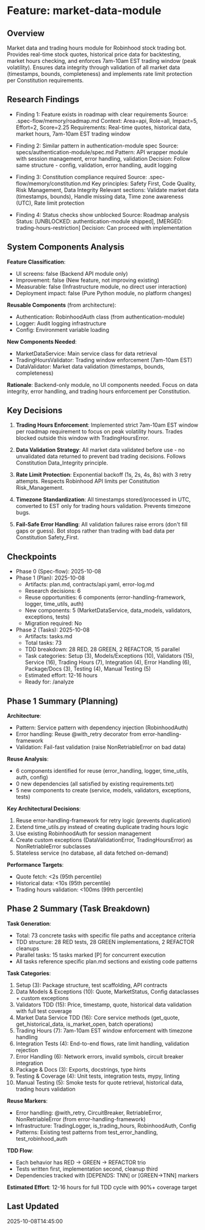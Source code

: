 # Feature: market-data-module

## Overview

Market data and trading hours module for Robinhood stock trading bot. Provides real-time stock quotes, historical price data for backtesting, market hours checking, and enforces 7am-10am EST trading window (peak volatility). Ensures data integrity through validation of all market data (timestamps, bounds, completeness) and implements rate limit protection per Constitution requirements.

## Research Findings

- Finding 1: Feature exists in roadmap with clear requirements
  Source: .spec-flow/memory/roadmap.md
  Context: Area=api, Role=all, Impact=5, Effort=2, Score=2.25
  Requirements: Real-time quotes, historical data, market hours, 7am-10am EST trading window

- Finding 2: Similar pattern in authentication-module spec
  Source: specs/authentication-module/spec.md
  Pattern: API wrapper module with session management, error handling, validation
  Decision: Follow same structure - config, validation, error handling, audit logging

- Finding 3: Constitution compliance required
  Source: .spec-flow/memory/constitution.md
  Key principles: Safety First, Code Quality, Risk Management, Data Integrity
  Relevant sections: Validate market data (timestamps, bounds), Handle missing data, Time zone awareness (UTC), Rate limit protection

- Finding 4: Status checks show unblocked
  Source: Roadmap analysis
  Status: [UNBLOCKED: authentication-module shipped], [MERGED: trading-hours-restriction]
  Decision: Can proceed with implementation

## System Components Analysis

**Feature Classification**:
- UI screens: false (Backend API module only)
- Improvement: false (New feature, not improving existing)
- Measurable: false (Infrastructure module, no direct user interaction)
- Deployment impact: false (Pure Python module, no platform changes)

**Reusable Components** (from architecture):
- Authentication: RobinhoodAuth class (from authentication-module)
- Logger: Audit logging infrastructure
- Config: Environment variable loading

**New Components Needed**:
- MarketDataService: Main service class for data retrieval
- TradingHoursValidator: Trading window enforcement (7am-10am EST)
- DataValidator: Market data validation (timestamps, bounds, completeness)

**Rationale**: Backend-only module, no UI components needed. Focus on data integrity, error handling, and trading hours enforcement per Constitution.

## Key Decisions

1. **Trading Hours Enforcement**: Implemented strict 7am-10am EST window per roadmap requirement to focus on peak volatility hours. Trades blocked outside this window with TradingHoursError.

2. **Data Validation Strategy**: All market data validated before use - no unvalidated data returned to prevent bad trading decisions. Follows Constitution Data_Integrity principle.

3. **Rate Limit Protection**: Exponential backoff (1s, 2s, 4s, 8s) with 3 retry attempts. Respects Robinhood API limits per Constitution Risk_Management.

4. **Timezone Standardization**: All timestamps stored/processed in UTC, converted to EST only for trading hours validation. Prevents timezone bugs.

5. **Fail-Safe Error Handling**: All validation failures raise errors (don't fill gaps or guess). Bot stops rather than trading with bad data per Constitution Safety_First.

## Checkpoints
- Phase 0 (Spec-flow): 2025-10-08
- Phase 1 (Plan): 2025-10-08
  - Artifacts: plan.md, contracts/api.yaml, error-log.md
  - Research decisions: 6
  - Reuse opportunities: 6 components (error-handling-framework, logger, time_utils, auth)
  - New components: 5 (MarketDataService, data_models, validators, exceptions, tests)
  - Migration required: No
- Phase 2 (Tasks): 2025-10-08
  - Artifacts: tasks.md
  - Total tasks: 73
  - TDD breakdown: 28 RED, 28 GREEN, 2 REFACTOR, 15 parallel
  - Task categories: Setup (3), Models/Exceptions (10), Validators (15), Service (16), Trading Hours (7), Integration (4), Error Handling (6), Package/Docs (3), Testing (4), Manual Testing (5)
  - Estimated effort: 12-16 hours
  - Ready for: /analyze

## Phase 1 Summary (Planning)

**Architecture**:
- Pattern: Service pattern with dependency injection (RobinhoodAuth)
- Error handling: Reuse @with_retry decorator from error-handling-framework
- Validation: Fail-fast validation (raise NonRetriableError on bad data)

**Reuse Analysis**:
- 6 components identified for reuse (error_handling, logger, time_utils, auth, config)
- 0 new dependencies (all satisfied by existing requirements.txt)
- 5 new components to create (service, models, validators, exceptions, tests)

**Key Architectural Decisions**:
1. Reuse error-handling-framework for retry logic (prevents duplication)
2. Extend time_utils.py instead of creating duplicate trading hours logic
3. Use existing RobinhoodAuth for session management
4. Create custom exceptions (DataValidationError, TradingHoursError) as NonRetriableError subclasses
5. Stateless service (no database, all data fetched on-demand)

**Performance Targets**:
- Quote fetch: <2s (95th percentile)
- Historical data: <10s (95th percentile)
- Trading hours validation: <100ms (99th percentile)

## Phase 2 Summary (Task Breakdown)

**Task Generation**:
- Total: 73 concrete tasks with specific file paths and acceptance criteria
- TDD structure: 28 RED tests, 28 GREEN implementations, 2 REFACTOR cleanups
- Parallel tasks: 15 tasks marked [P] for concurrent execution
- All tasks reference specific plan.md sections and existing code patterns

**Task Categories**:
1. Setup (3): Package structure, test scaffolding, API contracts
2. Data Models & Exceptions (10): Quote, MarketStatus, Config dataclasses + custom exceptions
3. Validators TDD (15): Price, timestamp, quote, historical data validation with full test coverage
4. Market Data Service TDD (16): Core service methods (get_quote, get_historical_data, is_market_open, batch operations)
5. Trading Hours (7): 7am-10am EST window enforcement with timezone handling
6. Integration Tests (4): End-to-end flows, rate limit handling, validation rejection
7. Error Handling (6): Network errors, invalid symbols, circuit breaker integration
8. Package & Docs (3): Exports, docstrings, type hints
9. Testing & Coverage (4): Unit tests, integration tests, mypy, linting
10. Manual Testing (5): Smoke tests for quote retrieval, historical data, trading hours validation

**Reuse Markers**:
- Error handling: @with_retry, CircuitBreaker, RetriableError, NonRetriableError (from error-handling-framework)
- Infrastructure: TradingLogger, is_trading_hours, RobinhoodAuth, Config
- Patterns: Existing test patterns from test_error_handling, test_robinhood_auth

**TDD Flow**:
- Each behavior has RED → GREEN → REFACTOR trio
- Tests written first, implementation second, cleanup third
- Dependencies tracked with [DEPENDS: TNN] or [GREEN→TNN] markers

**Estimated Effort**: 12-16 hours for full TDD cycle with 90%+ coverage target

## Last Updated
2025-10-08T14:45:00
